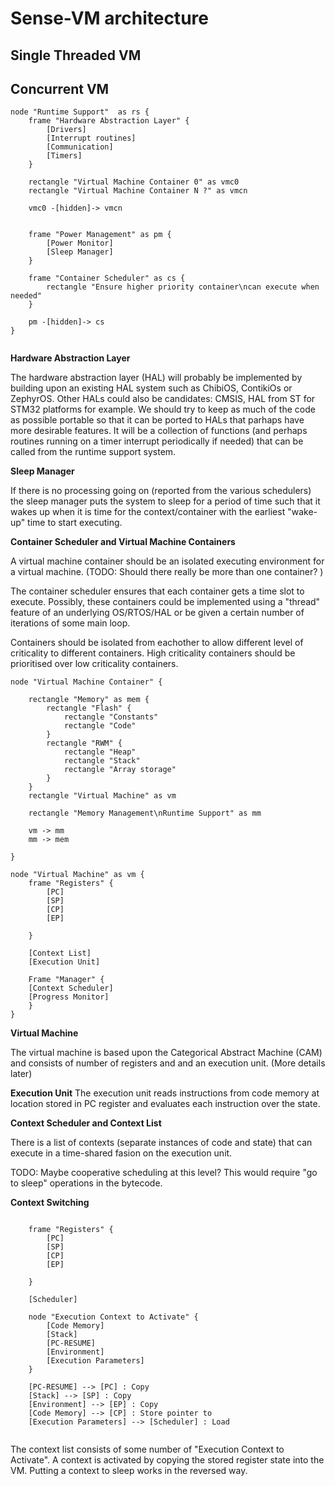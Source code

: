 
# Sense-VM architecture 


## Single Threaded VM 


## Concurrent VM 

```plantuml
node "Runtime Support"  as rs { 
	frame "Hardware Abstraction Layer" {
		[Drivers]
		[Interrupt routines]
		[Communication]
		[Timers]
	}

	rectangle "Virtual Machine Container 0" as vmc0
	rectangle "Virtual Machine Container N ?" as vmcn
	
	vmc0 -[hidden]-> vmcn
	
	
	frame "Power Management" as pm { 
		[Power Monitor] 
		[Sleep Manager] 
	}
	
	frame "Container Scheduler" as cs { 
		rectangle "Ensure higher priority container\ncan execute when needed"
	}
	
	pm -[hidden]-> cs
}
 
```

**Hardware Abstraction Layer**

The hardware abstraction layer (HAL) will probably be implemented by building upon an existing HAL system such as ChibiOS, ContikiOs or ZephyrOS.
Other HALs could also be candidates: CMSIS, HAL from ST for STM32 platforms for example. We should try to keep as much of the code as possible portable 
so that it can be ported to HALs that parhaps have more desirable features. 
It will be a collection of functions (and perhaps routines running on a timer interrupt periodically if needed) that can be called 
from the runtime support system.

**Sleep Manager** 

If there is no processing going on (reported from the various schedulers) the sleep manager puts the system to sleep for a period of time such that 
it wakes up when it is time for the context/container with the earliest "wake-up" time to start executing.

**Container Scheduler and Virtual Machine Containers**

A virtual machine container should be an isolated executing environment for a virtual machine. 
(TODO: Should there really be more than one container? )

The container scheduler ensures that each container gets a time slot to execute. 
Possibly, these containers could be implemented using a "thread" feature of an underlying OS/RTOS/HAL or be given a certain number of iterations 
of some main loop. 

Containers should be isolated from eachother to allow different level of criticality to different containers. High criticality containers should 
be prioritised over low criticality containers.
 

```plantuml
node "Virtual Machine Container" {
	
   	rectangle "Memory" as mem {
		rectangle "Flash" {
			rectangle "Constants"
			rectangle "Code"
		}
		rectangle "RWM" {
			rectangle "Heap" 
			rectangle "Stack"
			rectangle "Array storage"
		}
	}
	rectangle "Virtual Machine" as vm
		
	rectangle "Memory Management\nRuntime Support" as mm
	
	vm -> mm 
	mm -> mem
	
}
``` 

```plantuml
node "Virtual Machine" as vm { 
	frame "Registers" { 
		[PC] 
	    [SP] 
		[CP]
		[EP]
		
	}
	
	[Context List]
	[Execution Unit]
	
	Frame "Manager" {
	[Context Scheduler]
	[Progress Monitor]
	}
} 
```
**Virtual Machine** 

The virtual machine is based upon the Categorical Abstract Machine (CAM) and consists of number of registers and 
and an execution unit. (More details later)

**Execution Unit** 
The execution unit reads instructions from code memory at location stored in PC register and evaluates each instruction 
over the state. 

**Context Scheduler and Context List**

There is a list of contexts (separate instances of code and state) that can execute in a time-shared fasion on the 
execution unit. 

TODO: Maybe cooperative scheduling at this level? This would require "go to sleep" operations in the bytecode. 


<!-- [Scheduler] -> [Execution Parameters] -->
<!-- [Scheduler] -> [Sleep Manager]  -->

**Context Switching**

```plantuml

	frame "Registers" { 
		[PC] 
	    [SP] 
		[CP]
		[EP]
		
	}
	
	[Scheduler]

	node "Execution Context to Activate" { 
		[Code Memory] 
		[Stack]
		[PC-RESUME]
		[Environment]
		[Execution Parameters]
	}

    [PC-RESUME] --> [PC] : Copy
	[Stack] --> [SP] : Copy
	[Environment] --> [EP] : Copy
	[Code Memory] --> [CP] : Store pointer to
	[Execution Parameters] --> [Scheduler] : Load
	
``` 

The context list consists of some number of "Execution Context to Activate". A context is activated by copying the stored register state 
into the VM. Putting a context to sleep works in the reversed way.



<!-- node "Virtual Machine" { -->
<!-- 	[Registers] -->
<!-- 	[Stack] -->
	
<!-- 	[Execution engine] -->
	
<!-- 	[Linear Code Memory] -->
<!-- 	[Heap] -->
<!-- } -->


<!-- node "Execution context" {  -->
<!-- 	[Registers Storage] -->
<!-- 	[Stack Storage]  -->
<!-- 	[Code] -->
<!-- } -->


<!--  [Registers] -\-> [Registers Storage]  -->
<!--  [Stack] -\-> [Stack Storage] -->
<!--  [Code] -\-> [Linear Code Memory] -->
 


